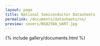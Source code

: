 ```yaml
---
layout: page
title: National Semiconductor Datasheets
permalink: /documents/datasheets/ns/
preview: covers/NS8250A_UART.jpg
---
```


{% include gallery/documents.html %}
